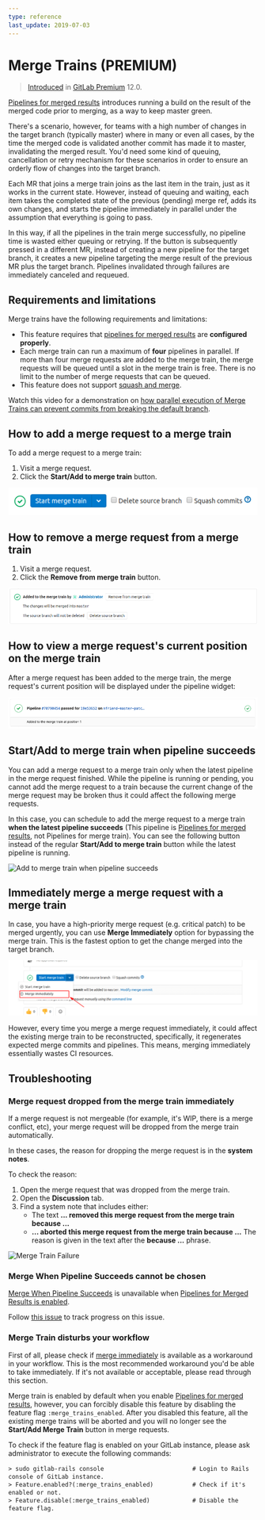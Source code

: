 ```yaml
---
type: reference
last_update: 2019-07-03
---
```


# Merge Trains **(PREMIUM)**

> [Introduced](https://gitlab.com/gitlab-org/gitlab-ee/issues/9186) in [GitLab Premium](https://about.gitlab.com/pricing/) 12.0.

[Pipelines for merged results](../index.md#pipelines-for-merged-results-premium) introduces
running a build on the result of the merged code prior to merging, as a way to keep master green.

There's a scenario, however, for teams with a high number of changes in the target branch (typically master) where in many or even all cases,
by the time the merged code is validated another commit has made it to master, invalidating the merged result.
You'd need some kind of queuing, cancellation or retry mechanism for these scenarios
in order to ensure an orderly flow of changes into the target branch.

Each MR that joins a merge train joins as the last item in the train,
just as it works in the current state. However, instead of queuing and waiting,
each item takes the completed state of the previous (pending) merge ref, adds its own changes,
and starts the pipeline immediately in parallel under the assumption that everything is going to pass.

In this way, if all the pipelines in the train merge successfully, no pipeline time is wasted either queuing or retrying.
If the button is subsequently pressed in a different MR, instead of creating a new pipeline for the target branch,
it creates a new pipeline targeting the merge result of the previous MR plus the target branch.
Pipelines invalidated through failures are immediately canceled and requeued.

## Requirements and limitations

Merge trains have the following requirements and limitations:

- This feature requires that
  [pipelines for merged results](../index.md#pipelines-for-merged-results-premium) are
  **configured properly**.
- Each merge train can run a maximum of **four** pipelines in parallel.
  If more than four merge requests are added to the merge train, the merge requests
  will be queued until a slot in the merge train is free. There is no limit to the
  number of merge requests that can be queued.
- This feature does not support [squash and merge](../../../../user/project/merge_requests/squash_and_merge.md).

<i class="fa fa-youtube-play youtube" aria-hidden="true"></i>
Watch this video for a demonstration on [how parallel execution
of Merge Trains can prevent commits from breaking the default
branch](https://www.youtube.com/watch?v=D4qCqXgZkHQ).

## How to add a merge request to a merge train

To add a merge request to a merge train:

1. Visit a merge request.
1. Click the **Start/Add to merge train** button.

![Start merge train](img/merge_train_start_v12_0.png)

## How to remove a merge request from a merge train

1. Visit a merge request.
1. Click the **Remove from merge train** button.

![Cancel merge train](img/merge_train_cancel_v12_0.png)

## How to view a merge request's current position on the merge train

After a merge request has been added to the merge train, the merge request's
current position will be displayed under the pipeline widget:

![Merge train position indicator](img/merge_train_position_v12_0.png)

## Start/Add to merge train when pipeline succeeds

You can add a merge request to a merge train only when the latest pipeline in the
merge request finished. While the pipeline is running or pending, you cannot add
the merge request to a train because the current change of the merge request may
be broken thus it could affect the following merge requests.

In this case, you can schedule to add the merge request to a merge train **when the latest
pipeline succeeds** (This pipeline is [Pipelines for merged results](../index.md), not Pipelines for merge train).
You can see the following button instead of the regular **Start/Add to merge train**
button while the latest pipeline is running.

![Add to merge train when pipeline succeeds](img/merge_train_start_when_pipeline_succeeds_v12_0.png)

## Immediately merge a merge request with a merge train

In case, you have a high-priority merge request (e.g. critical patch) to be merged urgently,
you can use **Merge Immediately** option for bypassing the merge train.
This is the fastest option to get the change merged into the target branch.

![Merge Immediately](img/merge_train_immediate_merge.png)

However, every time you merge a merge request immediately, it could affect the
existing merge train to be reconstructed, specifically, it regenerates expected
merge commits and pipelines. This means, merging immediately essentially wastes
CI resources.

## Troubleshooting

### Merge request dropped from the merge train immediately

If a merge request is not mergeable (for example, it's WIP, there is a merge
conflict, etc), your merge request will be dropped from the merge train automatically.

In these cases, the reason for dropping the merge request is in the **system notes**.

To check the reason:

1. Open the merge request that was dropped from the merge train.
1. Open the **Discussion** tab.
1. Find a system note that includes either:
   - The text **... removed this merge request from the merge train because ...**
   - **... aborted this merge request from the merge train because ...**
   The reason is given in the text after the **because ...** phrase.

![Merge Train Failure](img/merge_train_failure.png)

### Merge When Pipeline Succeeds cannot be chosen

[Merge When Pipeline Succeeds](../../../../user/project/merge_requests/merge_when_pipeline_succeeds.md)
is unavailable when
[Pipelines for Merged Results is enabled](../index.md#enabling-pipelines-for-merged-results).

Follow [this issue](https://gitlab.com/gitlab-org/gitlab-ee/issues/12267) to
track progress on this issue.

### Merge Train disturbs your workflow

First of all, please check if [merge immediately](#immediately-merge-a-merge-request-with-a-merge-train)
is available as a workaround in your workflow. This is the most recommended
workaround you'd be able to take immediately. If it's not available or acceptable,
please read through this section.

Merge train is enabled by default when you enable [Pipelines for merged results](../index.md),
however, you can forcibly disable this feature by disabling the feature flag `:merge_trains_enabled`.
After you disabled this feature, all the existing merge trains will be aborted and
you will no longer see the **Start/Add Merge Train** button in merge requests.

To check if the feature flag is enabled on your GitLab instance,
please ask administrator to execute the following commands:

```shell
> sudo gitlab-rails console                         # Login to Rails console of GitLab instance.
> Feature.enabled?(:merge_trains_enabled)           # Check if it's enabled or not.
> Feature.disable(:merge_trains_enabled)            # Disable the feature flag.
```
